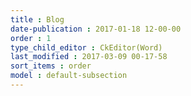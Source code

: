 ```yaml
---
title : Blog
date-publication : 2017-01-18 12-00-00
order : 1
type_child_editor : CkEditor(Word)
last_modified : 2017-03-09 00-17-58
sort_items : order
model : default-subsection
---
```

